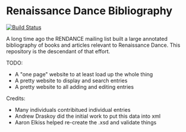 # Renaissance Dance Bibliography

[![Build Status](https://travis-ci.org/rendance/rendancebib.svg?branch=master)](https://travis-ci.org/rendance/rendancebib)

A long time ago the RENDANCE mailing list built a large annotated
bibliography of books and articles relevant to Renaissance Dance.
This repository is the descendant of that effort.

TODO:

* A "one page" website to at least load up the whole thing
* A pretty website to display and search entries
* A pretty website to all adding and editing entries

Credits:

* Many individuals contribitued individual entries
* Andrew Draskoy did the initial work to put this data into xml
* Aaron Elkiss helped re-create the .xsd and validate things
